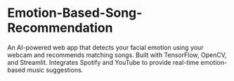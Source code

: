 # Emotion-Based-Song-Recommendation
An AI-powered web app that detects your facial emotion using your webcam and recommends matching songs. Built with TensorFlow, OpenCV, and Streamlit. Integrates Spotify and YouTube to provide real-time emotion-based music suggestions.
